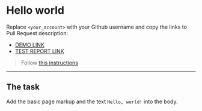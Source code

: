 # Hello world
Replace `<your_account>` with your Github username and copy the links to Pull Request description:
- [DEMO LINK](https://kalkvova.github.io/layout_hello-world/)
- [TEST REPORT LINK](https://kalkvova.github.io/layout_hello-world/report/html_report/)

> Follow [this instructions](https://mate-academy.github.io/layout_task-guideline/#how-to-solve-the-layout-tasks-on-github)
___

## The task
Add the basic page markup and the text `Hello, world!` into the body.
